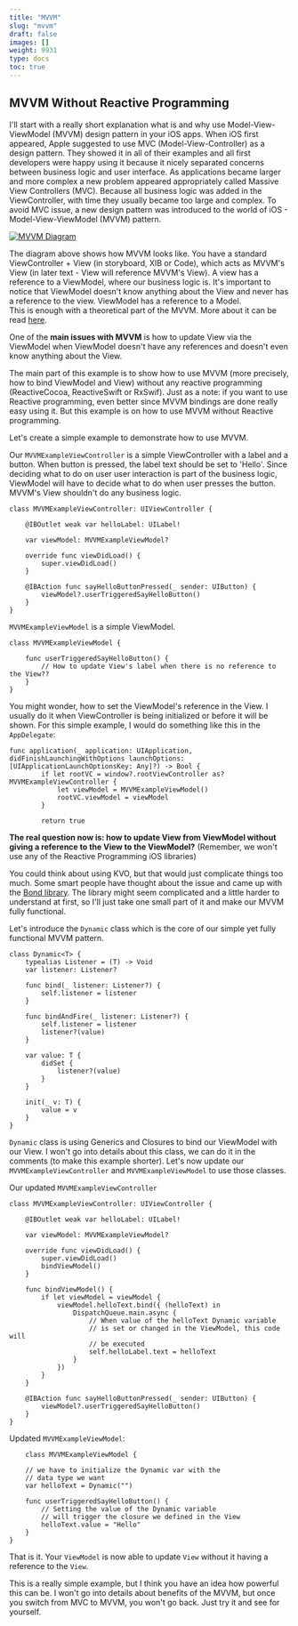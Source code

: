 ```yaml
---
title: "MVVM"
slug: "mvvm"
draft: false
images: []
weight: 9931
type: docs
toc: true
---
```


## MVVM Without Reactive Programming
I'll start with a really short explanation what is and why use Model-View-ViewModel (MVVM) design pattern in your iOS apps.
When iOS first appeared, Apple suggested to use MVC (Model-View-Controller) as a design pattern. They showed it in all of their examples and all first developers were happy using it because it nicely separated concerns between business logic and user interface. As applications became larger and more complex a new problem appeared appropriately called Massive View Controllers (MVC). Because all business logic was added in the ViewController, with time they usually became too large and complex.
To avoid MVC issue, a new design pattern was introduced to the world of iOS - Model-View-ViewModel (MVVM) pattern.

[![MVVM Diagram][1]][1]

The diagram above shows how MVVM looks like. You have a standard ViewController + View (in storyboard, XIB or Code), which acts as MVVM's View (in later text - View will reference MVVM's View). A view has a reference to a ViewModel, where our business logic is. It's important to notice that ViewModel doesn't know anything about the View and never has a reference to the view. ViewModel has a reference to a Model.  
This is enough with a theoretical part of the MVVM. More about it can be read [here][2]. 

One of the **main issues with MVVM** is how to update View via the ViewModel when ViewModel doesn't have any references and doesn't even know anything about the View.

The main part of this example is to show how to use MVVM (more precisely, how to bind ViewModel and View) without any reactive programming (ReactiveCocoa, ReactiveSwift or RxSwif). Just as a note: if you want to use Reactive programming, even better since MVVM bindings are done really easy using it. But this example is on how to use MVVM without Reactive programming.

Let's create a simple example to demonstrate how to use MVVM.

Our `MVVMExampleViewController` is a simple ViewController with a label and a button. When button is pressed, the label text should be set to 'Hello'. Since deciding what to do on user user interaction is part of the business logic, ViewModel will have to decide what to do when user presses the button. MVVM's View shouldn't do any business logic.

    class MVVMExampleViewController: UIViewController {
        
        @IBOutlet weak var helloLabel: UILabel!
        
        var viewModel: MVVMExampleViewModel?
        
        override func viewDidLoad() {
            super.viewDidLoad()
        }
        
        @IBAction func sayHelloButtonPressed(_ sender: UIButton) {
            viewModel?.userTriggeredSayHelloButton()
        }
    }

`MVVMExampleViewModel` is a simple ViewModel.

    class MVVMExampleViewModel {
        
        func userTriggeredSayHelloButton() {
            // How to update View's label when there is no reference to the View??
        }
    }

You might wonder, how to set the ViewModel's reference in the View. I usually do it when ViewController is being initialized or before it will be shown. For this simple example, I would do something like this in the `AppDelegate`:

    func application(_ application: UIApplication, didFinishLaunchingWithOptions launchOptions: [UIApplicationLaunchOptionsKey: Any]?) -> Bool {
            if let rootVC = window?.rootViewController as? MVVMExampleViewController {
                let viewModel = MVVMExampleViewModel()
                rootVC.viewModel = viewModel
            }
            
            return true

**The real question now is: how to update View from ViewModel without giving a reference to the View to the ViewModel?** (Remember, we won't use any of the Reactive Programming iOS libraries)

You could think about using KVO, but that would just complicate things too much. Some smart people have thought about the issue and came up with the [Bond library][3]. The library might seem complicated and a little harder to understand at first, so I'll just take one small part of it and make our MVVM fully functional.

Let's introduce the `Dynamic` class which is the core of our simple yet fully functional MVVM pattern. 
 

    class Dynamic<T> {
        typealias Listener = (T) -> Void
        var listener: Listener?
        
        func bind(_ listener: Listener?) {
            self.listener = listener
        }
        
        func bindAndFire(_ listener: Listener?) {
            self.listener = listener
            listener?(value)
        }
        
        var value: T {
            didSet {
                listener?(value)
            }
        }
        
        init(_ v: T) {
            value = v
        }
    }
    
    

`Dynamic` class is using Generics and Closures to bind our ViewModel with our View. I won't go into details about this class, we can do it in the comments (to make this example shorter). 
Let's now update our `MVVMExampleViewController` and `MVVMExampleViewModel` to use those classes.

Our updated `MVVMExampleViewController`

    class MVVMExampleViewController: UIViewController {
        
        @IBOutlet weak var helloLabel: UILabel!
        
        var viewModel: MVVMExampleViewModel?
        
        override func viewDidLoad() {
            super.viewDidLoad()
            bindViewModel()
        }
        
        func bindViewModel() {
            if let viewModel = viewModel {
                viewModel.helloText.bind({ (helloText) in
                    DispatchQueue.main.async {
                        // When value of the helloText Dynamic variable
                        // is set or changed in the ViewModel, this code will
                        // be executed
                        self.helloLabel.text = helloText
                    }
                })
            }
        }
        
        @IBAction func sayHelloButtonPressed(_ sender: UIButton) {
            viewModel?.userTriggeredSayHelloButton()
        }
    }

Updated `MVVMExampleViewModel`:

        class MVVMExampleViewModel {
        
        // we have to initialize the Dynamic var with the
        // data type we want
        var helloText = Dynamic("")
        
        func userTriggeredSayHelloButton() {
            // Setting the value of the Dynamic variable
            // will trigger the closure we defined in the View
            helloText.value = "Hello"
        }
    }

That is it. Your `ViewModel` is now able to update `View` without it having a reference to the `View`.

This is a really simple example, but I think you have an idea how powerful this can be. I won't go into details about benefits of the MVVM, but once you switch from MVC to MVVM, you won't go back. Just try it and see for yourself.

  [1]: https://i.stack.imgur.com/jHinj.png
  [2]: https://www.objc.io/issues/13-architecture/mvvm/
  [3]: https://github.com/ReactiveKit/Bond


